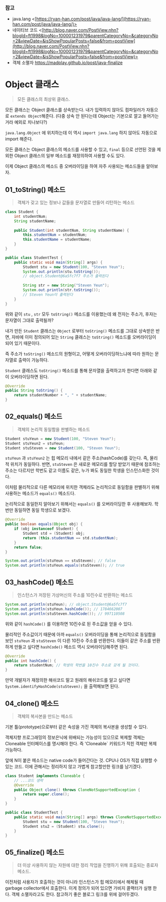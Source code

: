 ### 참고

- java.lang <[https://ryan-han.com/post/java/java-lang/](https://ryan-han.com/post/java/java-lang/)>
- 네이티브 코드 <[http://blog.naver.com/PostView.nhn?blogId=ft1998&logNo=100001231979&parentCategoryNo=&categoryNo=2&viewDate=&isShowPopularPosts=false&from=postView](http://blog.naver.com/PostView.nhn?blogId=ft1998&logNo=100001231979&parentCategoryNo=&categoryNo=2&viewDate=&isShowPopularPosts=false&from=postView)>
- 객체 소멸자 <https://madplay.github.io/post/java-finalize>

# Object 클래스

> 모든 클래스의 최상위 클래스.

모든 클래스는 Object 클래스를 상속받는다. 내가 입력하지 않아도 컴파일러가 자동으로 `extends Object`해준다. (다중 상속 안 된다는데 Object는 기본으로 깔고 들어가는거라 예외로 치나보다?)

`java.lang.Object` 에 위치하는데 이 역시 `import java.lang` 하지 않아도 자동으로 import 해준다.

모든 클래스는 Object 클래스의 메소드를 사용할 수 있고, `final` 등으로 선언된 것을 제외한 Object 클래스의 일부 메소드를 재정의하여 사용할 수도 있다.

이제 Object 클래스의 메소드 중 오버라이딩을 하여 자주 사용되는 메소드들을 알아보자.

## 01_toString() 메소드

> 객체가 갖고 있는 정보나 값들을 문자열로 만들어 리턴하는 메소드

```java
class Student {
	int studentNum;
	String studentName;
	
	public Student(int studentNum, String studentName) {
		this.studentNum = studentNum;
		this.studentName = studentName;
	}
}

public class StudentTest {
	public static void main(String[] args) {
		Student stu = new Student(100, "Steven Yeun");
		System.out.println(stu.toString());
		// object.Student@6a5fc7f7 주소가 출력된다
	
		String str = new String("Steven Yeun");
		System.out.println(str.toString());
		// Steven Yeun이 출력된다
	}
}
```

위와 같이 `stu` , `str` 모두 `toString()` 메소드를 이용했는데 왜 전자는 주소가, 후자는 문자열이 그대로 출력될까?

내가 만든 `Student` 클래스는 `Object` 로부터 `toString()` 메소드를 그대로 상속받은 반면, 자바에 이미 정의되어 있는 `String` 클래스는 `toString()` 메소드를 오버라이딩이 되어 있기 때문이다.

즉 주소가 `toString()` 메소드의 원형이고, 어떻게 오버라이딩하느냐에 따라 원하는 문자열로 출력이 가능하다.

`Student` 클래스도 `toString()` 메소드를 통해 문자열을 출력하고자 한다면 아래와 같이 오버라이딩하면 된다.

```java
@Override
public String toString() {
	return studentNumber + ", " + studentName;
}
```

## 02_equals() 메소드

> 객체의 논리적 동일함을 판별하는 메소드

```java
Student stuYeun = new Student(100, "Steven Yeun");
Student stuYeun2 = stuYeun;
Student stuSteven = new Student(100, "Steven Yeun");
```

`stuYeun` 과 `stuYeun2` 는 힙 메모리 내에서 같은 주소(hashCode)를 갖는다. 즉, 물리적 위치가 동일하다. 반면, `stuSteven` 은 새로운 메모리를 할당 받았기 때문에 참조하는 주소는 다르지만 학번도 같고 이름도 같은, 누가 봐도 동일한 학생을 인스턴스화한 것이다. 

이처럼 물리적으로 다른 메모리에 위치한 객체라도 논리적으로 동일함을 판별하기 위해 사용하는 메소드가 `equals()` 메소드다.

논리적으로 동일한지 알아보기 위해서는 `equals()` 를 오버라이딩한 후 사용해보자. 학번만 동일하면 동일 학생으로 보겠다.

```java
@Override
public boolean equals(Object obj) {
	if (obj instanceof Student) {
		Student std = (Student) obj;
		return (this.studentNum == std.studentNum);
	}
	return false;
}
```

```java
System.out.println(stuYeun == stuSteven); // false
System.out.println(stuYeun.equals(stuSteven)); // true
```

## 03_hashCode() 메소드

> 인스턴스가 저장된 가상머신의 주소를 10진수로 반환하는 메소드

```java
System.out.println(stuYeun); // object.Student@6a5fc7f7
System.out.println(stuYeun.hashCode()); // 1784662007
System.out.println(stuSteven.hashCode()); // 997110508
```

위와 같이 `hashCode()` 를 이용하면 10진수로 된 주소값을 얻을 수 있다.

물리적인 주소값이기 때문에 아까 `equals()` 오버라이딩을 통해 논리적으로 동일함을 보인 `stuYeun` 과 `stuSteven` 이 다른 10진수 주소를 반환한다. 이들이 같은 주소를 반환하게 만들고 싶다면 `hashCode()` 메소드 역시 오버라이딩해주면 된다.

```java
@Override
public int hashCode() {
	return studentNum; // 학생의 학번을 10진수 주소로 갖게 될 것이다.
}
```

만약 개발자가 재정의한 해쉬코드 말고 원래의 해쉬코드를 알고 싶다면 `System.identifyHashCode(stuSteven);` 을 출력해보면 된다.

## 04_clone() 메소드

> 객체의 복사본을 만드는 메소드

기본 틀(prototype)으로부터 같은 속성을 가진 객체의 복사본을 생성할 수 있다.

객체지향 프로그래밍의 정보은닉에 위배되는 가능성이 있으므로 복제할 객체는 Cloneable 인터페이스를 명시해야 한다. 즉 'Cloneable` 키워드가 적힌 객체만 복제 가능하다.

앞에 N이 붙은 메소드는 native code가 들어간다는 것. CPU나 OS가 직접 실행할 수 있는 코드. 이에 관해서는 정리하지 않고 가볍게 참고할만한 링크를 남기겠다.

```java
class Student implements Cloneable {
	// ...코드 생략
	@Override
	public Object clone() throws CloneNotSupportedException {
		return super.clone();
	}
}
```

```java
public class StudentTest {
	public static void main(String[] args) throws CloneNotSupportedException{
		Student stu = new Student(100, "Steven Yeun");
		Student stu2 = (Student) stu.clone();
	}
}
```

## 05_finalize() 메소드
> 더 이상 사용하지 않는 자원에 대한 정리 작업을 진행하기 위해 호출되는 종료자 메소드.

이전처럼 사용자가 호출하는 것이 아니라 인스턴스가 힙 메모리에서 해체될 때 garbage collector에서 호출한다. 이게 정의가 되어 있으면 가비지 콜랙터가 실행 한다. 객체 소멸자라고도 한다.
참고하기 좋은 블로그 링크를 위에 걸어두겠다.
